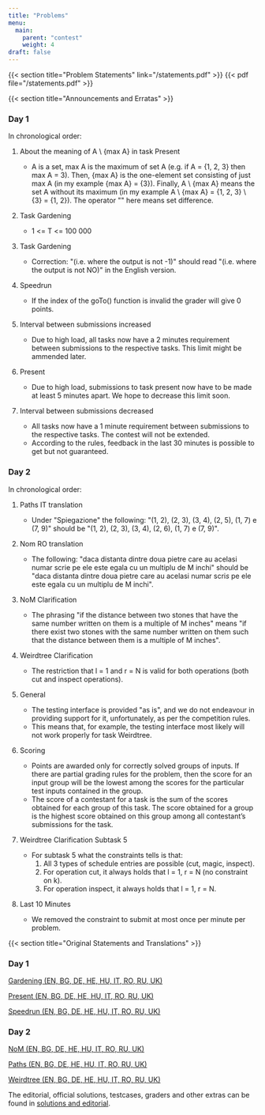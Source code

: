 ```yaml
---
title: "Problems"
menu:
  main:
    parent: "contest"
    weight: 4
draft: false
---
```


<!-- Tasks will be published after the contest days. -->

<!-- {{< section title="Download problems" >}}

Problem statements, graders, checkers and parameters.

[Download in `.zip` format](/problems.zip)

[Download in `.tar.gz` format](/problems.tar.gz)

{{< section title="Download tests" >}}

Problem tests. Warning: large archive!

[Download in `.zip` format](/tests.zip)

[Download in `.tar.gz` format](/tests.tar.gz)

{{< section title="Download submissions" >}}

Solutions submitted by the participants during the contest.

[Download in `.zip` format](/submissions.zip)

[Download in `.tar.gz` format](/submissions.tar.gz) -->

{{< section title="Problem Statements" link="/statements.pdf" >}}
{{< pdf file="/statements.pdf" >}}

{{< section title="Announcements and Erratas" >}}

### Day 1

In chronological order:

1. About the meaning of A \ {max A} in task Present

    * A is a set, max A is the maximum of set A (e.g. if A = {1, 2, 3} then max A = 3). Then, {max A} is the one-element set consisting of just max A (in my example {max A} = {3}). Finally, A \ {max A} means the set A without its maximum (in my example A \ {max A} = {1, 2, 3} \ {3} = {1, 2}). The operator "\" here means set difference.

2. Task Gardening

    * 1 <= T <= 100 000

3. Task Gardening

    * Correction: "(i.e. where the output is not -1)" should read "(i.e. where the output is not NO)" in the English version.

4. Speedrun

    * If the index of the goTo() function is invalid the grader will give 0 points.

5. Interval between submissions increased

    * Due to high load, all tasks now have a 2 minutes requirement between submissions to the respective tasks. This limit might be ammended later.

6. Present

    * Due to high load, submissions to task present now have to be made at least 5 minutes apart. We hope to decrease this limit soon.

7. Interval between submissions decreased

    * All tasks now have a 1 minute requirement between submissions to the respective tasks. The contest will not be extended.
    * According to the rules, feedback in the last 30 minutes is possible to get but not guaranteed.

### Day 2

In chronological order:

1. Paths IT translation

    * Under "Spiegazione" the following: "(1, 2), (2, 3), (3, 4), (2, 5), (1, 7) e (7, 9)" should be "(1, 2), (2, 3), (3, 4), (2, 6), (1, 7) e (7, 9)".

2. Nom RO translation

    * The following: "daca distanta dintre doua pietre care au acelasi numar scrie pe ele este egala cu un multiplu de M inchi" should be "daca distanta dintre doua pietre care au acelasi numar scri*s* pe ele este egala cu un multiplu de M inchi".

3. NoM Clarification
    
    * The phrasing "if the distance between two stones that have the same number written on them is a multiple of M inches" means "if there exist two stones with the same number written on them such that the distance between them is a multiple of M inches".

4. Weirdtree Clarification

    * The restriction that l = 1 and r = N is valid for both operations (both cut and inspect operations).

5. General


    * The testing interface is provided "as is", and we do not endeavour in providing support for it, unfortunately, as per the competition rules.
    * This means that, for example, the testing interface most likely will not work properly for task Weirdtree.

6. Scoring

    * Points are awarded only for correctly solved groups of inputs. If there are partial grading rules for the problem, then the score for an input group will be the lowest among the scores for the particular test inputs contained in the group.
    * The score of a contestant for a task is the sum of the scores obtained for each group of this task. The score obtained for a group is the highest score obtained on this group among all contestant’s submissions for the task.

7. Weirdtree Clarification Subtask 5

    * For subtask 5 what the constraints tells is that:
      1) All 3 types of schedule entries are possible (cut, magic, inspect).
      2) For operation cut, it always holds that l = 1, r = N (no constraint on k).
      3) For operation inspect, it always holds that l = 1, r = N.

8. Last 10 Minutes

    * We removed the constraint to submit at most once per minute per problem.

{{< section title="Original Statements and Translations" >}}

### Day 1

[Gardening (EN, BG, DE, HE, HU, IT, RO, RU, UK)](/statements_gardening.zip)

[Present (EN, BG, DE, HE, HU, IT, RO, RU, UK)](/statements_present.zip)

[Speedrun (EN, BG, DE, HE, HU, IT, RO, RU, UK)](/statements_speedrun.zip)

### Day 2

[NoM (EN, BG, DE, HE, HU, IT, RO, RU, UK)](/statements_nom.zip)

[Paths (EN, BG, DE, HE, HU, IT, RO, RU, UK)](/statements_paths.zip)

[Weirdtree (EN, BG, DE, HE, HU, IT, RO, RU, UK)](/statements_weirdtree.zip)

The editorial, official solutions, testcases, graders and other extras can be found in [solutions and editorial](/solutions).
